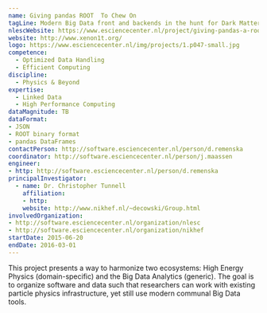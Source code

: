 ```yaml
---
name: Giving pandas ROOT  To Chew On
tagLine: Modern Big Data front and backends in the hunt for Dark Matter.
nlescWebsite: https://www.esciencecenter.nl/project/giving-pandas-a-root-to-chew-on
website: http://www.xenon1t.org/
logo: https://www.esciencecenter.nl/img/projects/1.p047-small.jpg
competence:
  - Optimized Data Handling
  - Efficient Computing
discipline:
  - Physics & Beyond
expertise:
  - Linked Data
  - High Performance Computing
dataMagnitude: TB
dataFormat: 
- JSON
- ROOT binary format
- pandas DataFrames
contactPerson: http://software.esciencecenter.nl/person/d.remenska
coordinator: http://software.esciencecenter.nl/person/j.maassen
engineer:
- http: http://software.esciencecenter.nl/person/d.remenska
principalInvestigator:
  - name: Dr. Christopher Tunnell
    affiliation:
    - http:
    website: http://www.nikhef.nl/~decowski/Group.html
involvedOrganization:
- http://software.esciencecenter.nl/organization/nlesc
- http://software.esciencecenter.nl/organization/nikhef
startDate: 2015-06-20
endDate: 2016-03-01
---
```

This project presents a way to harmonize two ecosystems: High Energy Physics (domain-specific) and the Big Data Analytics (generic). The goal is to organize software and data such that researchers can work with existing particle physics infrastructure, yet still use modern communal Big Data tools. 
